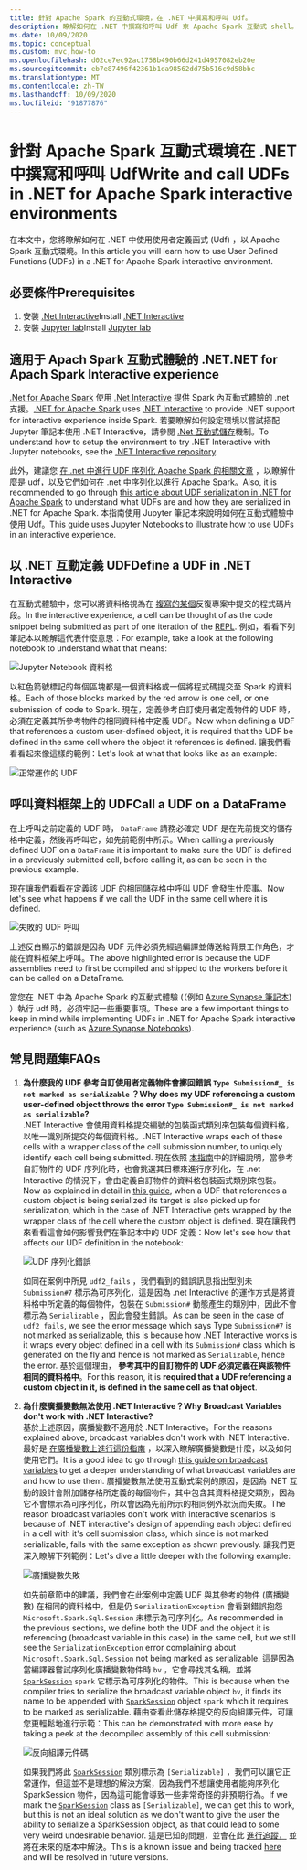 ```yaml
---
title: 針對 Apache Spark 的互動式環境，在 .NET 中撰寫和呼叫 Udf。
description: 瞭解如何在 .NET 中撰寫和呼叫 Udf 來 Apache Spark 互動式 shell。
ms.date: 10/09/2020
ms.topic: conceptual
ms.custom: mvc,how-to
ms.openlocfilehash: d02ce7ec92ac1758b490b66d241d4957082eb20e
ms.sourcegitcommit: eb7e87496f42361b1da98562dd75b516c9d58bbc
ms.translationtype: MT
ms.contentlocale: zh-TW
ms.lasthandoff: 10/09/2020
ms.locfileid: "91877876"
---
```

# <a name="write-and-call-udfs-in-net-for-apache-spark-interactive-environments"></a><span data-ttu-id="8a932-103">針對 Apache Spark 互動式環境在 .NET 中撰寫和呼叫 Udf</span><span class="sxs-lookup"><span data-stu-id="8a932-103">Write and call UDFs in .NET for Apache Spark interactive environments</span></span>

<span data-ttu-id="8a932-104">在本文中，您將瞭解如何在 .NET 中使用使用者定義函式 (Udf) ，以 Apache Spark 互動式環境。</span><span class="sxs-lookup"><span data-stu-id="8a932-104">In this article you will learn how to use User Defined Functions (UDFs) in a .NET for Apache Spark interactive environment.</span></span>

## <a name="prerequisites"></a><span data-ttu-id="8a932-105">必要條件</span><span class="sxs-lookup"><span data-stu-id="8a932-105">Prerequisites</span></span>

1. <span data-ttu-id="8a932-106">安裝 [.Net Interactive](https://github.com/dotnet/interactive)</span><span class="sxs-lookup"><span data-stu-id="8a932-106">Install [.NET Interactive](https://github.com/dotnet/interactive)</span></span>
2. <span data-ttu-id="8a932-107">安裝 [Jupyter lab](https://jupyter.org/)</span><span class="sxs-lookup"><span data-stu-id="8a932-107">Install [Jupyter lab](https://jupyter.org/)</span></span>

## <a name="net-for-apach-spark-interactive-experience"></a><span data-ttu-id="8a932-108">適用于 Apach Spark 互動式體驗的 .NET</span><span class="sxs-lookup"><span data-stu-id="8a932-108">.NET for Apach Spark Interactive experience</span></span>

<span data-ttu-id="8a932-109">[.Net for Apache Spark](https://github.com/dotnet/spark) 使用 [.Net Interactive](https://devblogs.microsoft.com/dotnet/net-interactive-is-here-net-notebooks-preview-2/) 提供 Spark 內互動式體驗的 .net 支援。</span><span class="sxs-lookup"><span data-stu-id="8a932-109">[.NET for Apache Spark](https://github.com/dotnet/spark) uses [.NET Interactive](https://devblogs.microsoft.com/dotnet/net-interactive-is-here-net-notebooks-preview-2/) to provide .NET support for interactive experience inside Spark.</span></span> <span data-ttu-id="8a932-110">若要瞭解如何設定環境以嘗試搭配 Jupyter 筆記本使用 .NET Interactive，請參閱 [.Net 互動式儲存](https://github.com/dotnet/interactive)機制。</span><span class="sxs-lookup"><span data-stu-id="8a932-110">To understand how to setup the environment to try .NET Interactive with Jupyter notebooks, see the [.NET Interactive repository](https://github.com/dotnet/interactive).</span></span>

<span data-ttu-id="8a932-111">此外，建議您 [在 .net 中進行 UDF 序列化 Apache Spark 的相關文章](udf-guide.md) ，以瞭解什麼是 udf，以及它們如何在 .net 中序列化以進行 Apache Spark。</span><span class="sxs-lookup"><span data-stu-id="8a932-111">Also, it is recommended to go through [this article about UDF serialization in .NET for Apache Spark](udf-guide.md) to understand what UDFs are and how they are serialized in .NET for Apache Spark.</span></span>
<span data-ttu-id="8a932-112">本指南使用 Jupyter 筆記本來說明如何在互動式體驗中使用 Udf。</span><span class="sxs-lookup"><span data-stu-id="8a932-112">This guide uses Jupyter Notebooks to illustrate how to use UDFs in an interactive experience.</span></span>

## <a name="define-a-udf-in-net-interactive"></a><span data-ttu-id="8a932-113">以 .NET 互動定義 UDF</span><span class="sxs-lookup"><span data-stu-id="8a932-113">Define a UDF in .NET Interactive</span></span>

<span data-ttu-id="8a932-114">在互動式體驗中，您可以將資料格視為在 [複寫的某個](https://en.wikipedia.org/wiki/Read%E2%80%93eval%E2%80%93print_loop)反復專案中提交的程式碼片段。</span><span class="sxs-lookup"><span data-stu-id="8a932-114">In the interactive experience, a cell can be thought of as the code snippet being submitted as part of one iteration of the [REPL](https://en.wikipedia.org/wiki/Read%E2%80%93eval%E2%80%93print_loop).</span></span> <span data-ttu-id="8a932-115">例如，看看下列筆記本以瞭解這代表什麼意思：</span><span class="sxs-lookup"><span data-stu-id="8a932-115">For example, take a look at the following notebook to understand what that means:</span></span>

![Jupyter Notebook 資料格](./media/dotnet-interactive/dotnet-interactive-cells.png)

<span data-ttu-id="8a932-117">以紅色箭號標記的每個區塊都是一個資料格或一個將程式碼提交至 Spark 的資料格。</span><span class="sxs-lookup"><span data-stu-id="8a932-117">Each of those blocks marked by the red arrow is one cell, or one submission of code to Spark.</span></span> <span data-ttu-id="8a932-118">現在，定義參考自訂使用者定義物件的 UDF 時，必須在定義其所參考物件的相同資料格中定義 UDF。</span><span class="sxs-lookup"><span data-stu-id="8a932-118">Now when defining a UDF that references a custom user-defined object, it is required that the UDF be defined in the same cell where the object it references is defined.</span></span> <span data-ttu-id="8a932-119">讓我們看看看起來像這樣的範例：</span><span class="sxs-lookup"><span data-stu-id="8a932-119">Let's look at what that looks like as an example:</span></span>

![正常運作的 UDF](./media/dotnet-interactive/working-udf.png)

## <a name="call-a-udf-on-a-dataframe"></a><span data-ttu-id="8a932-121">呼叫資料框架上的 UDF</span><span class="sxs-lookup"><span data-stu-id="8a932-121">Call a UDF on a DataFrame</span></span>

<span data-ttu-id="8a932-122">在上呼叫之前定義的 UDF 時， `DataFrame` 請務必確定 UDF 是在先前提交的儲存格中定義，然後再呼叫它，如先前範例中所示。</span><span class="sxs-lookup"><span data-stu-id="8a932-122">When calling a previously defined UDF on a `DataFrame` it is important to make sure the UDF is defined in a previously submitted cell, before calling it, as can be seen in the previous example.</span></span>

<span data-ttu-id="8a932-123">現在讓我們看看在定義該 UDF 的相同儲存格中呼叫 UDF 會發生什麼事。</span><span class="sxs-lookup"><span data-stu-id="8a932-123">Now let's see what happens if we call the UDF in the same cell where it is defined.</span></span>

![失敗的 UDF 呼叫](./media/dotnet-interactive/udf_fails.png)

<span data-ttu-id="8a932-125">上述反白顯示的錯誤是因為 UDF 元件必須先經過編譯並傳送給背景工作角色，才能在資料框架上呼叫。</span><span class="sxs-lookup"><span data-stu-id="8a932-125">The above highlighted error is because the UDF assemblies need to first be compiled and shipped to the workers before it can be called on a DataFrame.</span></span>

<span data-ttu-id="8a932-126">當您在 .NET 中為 Apache Spark 的互動式體驗 (（例如 [Azure Synapse 筆記本](https://docs.microsoft.com/azure/synapse-analytics/spark/apache-spark-development-using-notebooks)) ）執行 udf 時，必須牢記一些重要事項。</span><span class="sxs-lookup"><span data-stu-id="8a932-126">These are a few important things to keep in mind while implementing UDFs in .NET for Apache Spark interactive experience (such as [Azure Synapse Notebooks](https://docs.microsoft.com/azure/synapse-analytics/spark/apache-spark-development-using-notebooks)).</span></span>

## <a name="faqs"></a><span data-ttu-id="8a932-127">常見問題集</span><span class="sxs-lookup"><span data-stu-id="8a932-127">FAQs</span></span>

1. <span data-ttu-id="8a932-128">**為什麼我的 UDF 參考自訂使用者定義物件會擲回錯誤 `Type Submission#_ is not marked as serializable` ？**</span><span class="sxs-lookup"><span data-stu-id="8a932-128">**Why does my UDF referencing a custom user-defined object throws the error `Type Submission#_ is not marked as serializable`?**</span></span>  
    <span data-ttu-id="8a932-129">.NET Interactive 會使用資料格提交編號的包裝函式類別來包裝每個資料格，以唯一識別所提交的每個資料格。</span><span class="sxs-lookup"><span data-stu-id="8a932-129">.NET Interactive wraps each of these cells with a wrapper class of the cell submission number, to uniquely identify each cell being submitted.</span></span> <span data-ttu-id="8a932-130">現在依照 [本指南](udf-guide.md)中的詳細說明，當參考自訂物件的 UDF 序列化時，也會挑選其目標來進行序列化，在 .net Interactive 的情況下，會由定義自訂物件的資料格包裝函式類別來包裝。</span><span class="sxs-lookup"><span data-stu-id="8a932-130">Now as explained in detail in [this guide](udf-guide.md), when a UDF that references a custom object is being serialized its target is also picked up for serialization, which in the case of .NET Interactive gets wrapped by the wrapper class of the cell where the custom object is defined.</span></span>
   <span data-ttu-id="8a932-131">現在讓我們來看看這會如何影響我們在筆記本中的 UDF 定義：</span><span class="sxs-lookup"><span data-stu-id="8a932-131">Now let's see how that affects our UDF definition in the notebook:</span></span>

    ![UDF 序列化錯誤](./media/dotnet-interactive/udf-serialization-error.png)

    <span data-ttu-id="8a932-133">如同在案例中所見 `udf2_fails` ，我們看到的錯誤訊息指出型別未 `Submission#7` 標示為可序列化，這是因為 .net Interactive 的運作方式是將資料格中所定義的每個物件，包裝在 `Submission#` 動態產生的類別中，因此不會標示為 `Serializable` ，因此會發生錯誤。</span><span class="sxs-lookup"><span data-stu-id="8a932-133">As can be seen in the case of `udf2_fails`, we see the error message which says Type `Submission#7` is not marked as serializable, this is because how .NET Interactive works is it wraps every object defined in a cell with its `Submission#` class which is generated on the fly and hence is not marked as `Serializable`, hence the error.</span></span>
    <span data-ttu-id="8a932-134">基於這個理由， **參考其中的自訂物件的 UDF 必須定義在與該物件相同的資料格中**。</span><span class="sxs-lookup"><span data-stu-id="8a932-134">For this reason, it is **required that a UDF referencing a custom object in it, is defined in the same cell as that object**.</span></span>

2. <span data-ttu-id="8a932-135">**為什麼廣播變數無法使用 .NET Interactive？**</span><span class="sxs-lookup"><span data-stu-id="8a932-135">**Why Broadcast Variables don't work with .NET Interactive?**</span></span>  
    <span data-ttu-id="8a932-136">基於上述原因，廣播變數不適用於 .NET Interactive。</span><span class="sxs-lookup"><span data-stu-id="8a932-136">For the reasons explained above, broadcast variables don't work with .NET Interactive.</span></span> <span data-ttu-id="8a932-137">最好是 [在廣播變數上進行這份指南](broadcast-guide.md) ，以深入瞭解廣播變數是什麼，以及如何使用它們。</span><span class="sxs-lookup"><span data-stu-id="8a932-137">It is a good idea to go through [this guide on broadcast variables](broadcast-guide.md) to get a deeper understanding of what broadcast variables are and how to use them.</span></span> <span data-ttu-id="8a932-138">廣播變數無法使用互動式案例的原因，是因為 .NET 互動的設計會附加儲存格所定義的每個物件，其中包含其資料格提交類別，因為它不會標示為可序列化，所以會因為先前所示的相同例外狀況而失敗。</span><span class="sxs-lookup"><span data-stu-id="8a932-138">The reason broadcast variables don't work with interactive scenarios is because of .NET interactive's design of appending each object defined in a cell with it's cell submission class, which since is not marked serializable, fails with the same exception as shown previously.</span></span>
   <span data-ttu-id="8a932-139">讓我們更深入瞭解下列範例：</span><span class="sxs-lookup"><span data-stu-id="8a932-139">Let's dive a little deeper with the following example:</span></span>

    ![廣播變數失敗](./media/dotnet-interactive/broadcast-fails.png)

    <span data-ttu-id="8a932-141">如先前章節中的建議，我們會在此案例中定義 UDF 與其參考的物件 (廣播變數) 在相同的資料格中，但是仍 `SerializationException` 會看到錯誤抱怨 `Microsoft.Spark.Sql.Session` 未標示為可序列化。</span><span class="sxs-lookup"><span data-stu-id="8a932-141">As recommended in the previous sections, we define both the UDF and the object it is referencing (broadcast variable in this case) in the same cell, but we still see the `SerializationException` error complaining about `Microsoft.Spark.Sql.Session` not being marked as serializable.</span></span> <span data-ttu-id="8a932-142">這是因為當編譯器嘗試序列化廣播變數物件時 `bv` ，它會尋找其名稱，並將 [`SparkSession`](https://github.com/dotnet/spark/blob/master/src/csharp/Microsoft.Spark/Sql/SparkSession.cs#L20) `spark` 它標示為可序列化的物件。</span><span class="sxs-lookup"><span data-stu-id="8a932-142">This is because when the compiler tries to serialize the broadcast variable object `bv`, it finds its name to be appended with [`SparkSession`](https://github.com/dotnet/spark/blob/master/src/csharp/Microsoft.Spark/Sql/SparkSession.cs#L20) object `spark` which it requires to be marked as serializable.</span></span> <span data-ttu-id="8a932-143">藉由查看此儲存格提交的反向組譯元件，可讓您更輕鬆地進行示範：</span><span class="sxs-lookup"><span data-stu-id="8a932-143">This can be demonstrated with more ease by taking a peek at the decompiled assembly of this cell submission:</span></span>

    ![反向組譯元件碼](./media/dotnet-interactive/decompiledAssembly.png)

    <span data-ttu-id="8a932-145">如果我們將此 [`SparkSession`](https://github.com/dotnet/spark/blob/master/src/csharp/Microsoft.Spark/Sql/SparkSession.cs#L20) 類別標示為 `[Serializable]` ，我們可以讓它正常運作，但這並不是理想的解決方案，因為我們不想讓使用者能夠序列化 SparkSession 物件，因為這可能會導致一些非常奇怪的非預期行為。</span><span class="sxs-lookup"><span data-stu-id="8a932-145">If we mark the [`SparkSession`](https://github.com/dotnet/spark/blob/master/src/csharp/Microsoft.Spark/Sql/SparkSession.cs#L20) class as `[Serializable]`, we can get this to work, but this is not an ideal solution as we don't want to give the user the ability to serialize a SparkSession object, as that could lead to some very weird undesirable behavior.</span></span> <span data-ttu-id="8a932-146">這是已知的問題，並會在此 [進行追蹤，](https://github.com/dotnet/spark/issues/619) 並將在未來的版本中解決。</span><span class="sxs-lookup"><span data-stu-id="8a932-146">This is a known issue and being tracked [here](https://github.com/dotnet/spark/issues/619) and will be resolved in future versions.</span></span>
